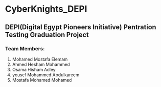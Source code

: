# CyberKnights_DEPI
## DEPI(Digital Egypt Pioneers Initiative) Pentration Testing Graduation Project
### Team Members:
1. Mohamed Mostafa Elemam 
2. Ahmed Hesham Mohammed   
3. Osama Hisham Adley 
4. yousef Mohammed Abdulkareem
5. Mostafa Mohamed Mohamed
